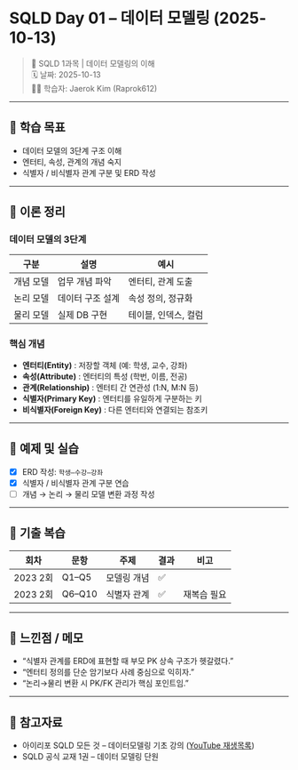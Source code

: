# SQLD Day 01 – 데이터 모델링 (2025-10-13)
> 📘 SQLD 1과목 | 데이터 모델링의 이해  
> 🗓 날짜: 2025-10-13  
> 🧑‍💻 학습자: Jaerok Kim (Raprok612)

---

## 🎯 학습 목표
- 데이터 모델의 3단계 구조 이해  
- 엔터티, 속성, 관계의 개념 숙지  
- 식별자 / 비식별자 관계 구분 및 ERD 작성

---

## 🧠 이론 정리
### 데이터 모델의 3단계
| 구분 | 설명 | 예시 |
|------|------|------|
| 개념 모델 | 업무 개념 파악 | 엔터티, 관계 도출 |
| 논리 모델 | 데이터 구조 설계 | 속성 정의, 정규화 |
| 물리 모델 | 실제 DB 구현 | 테이블, 인덱스, 컬럼 |

### 핵심 개념
- **엔터티(Entity)** : 저장할 객체 (예: 학생, 교수, 강좌)  
- **속성(Attribute)** : 엔터티의 특성 (학번, 이름, 전공)  
- **관계(Relationship)** : 엔터티 간 연관성 (1:N, M:N 등)  
- **식별자(Primary Key)** : 엔터티를 유일하게 구분하는 키  
- **비식별자(Foreign Key)** : 다른 엔터티와 연결되는 참조키  

---

## 🧮 예제 및 실습
- [x] ERD 작성: `학생–수강–강좌`  
- [x] 식별자 / 비식별자 관계 구분 연습  
- [ ] 개념 → 논리 → 물리 모델 변환 과정 작성  

---

## 🧾 기출 복습
| 회차 | 문항 | 주제 | 결과 | 비고 |
|------|------|------|------|------|
| 2023 2회 | Q1–Q5 | 모델링 개념 | ✅ |  |
| 2023 2회 | Q6–Q10 | 식별자 관계 | ✅ | 재복습 필요 |

---

## 💬 느낀점 / 메모
- “식별자 관계를 ERD에 표현할 때 부모 PK 상속 구조가 헷갈렸다.”  
- “엔터티 정의를 단순 암기보다 사례 중심으로 익히자.”  
- “논리→물리 변환 시 PK/FK 관리가 핵심 포인트임.”

---

## 🔗 참고자료
- 아이리포 SQLD 모든 것 – 데이터모델링 기초 강의 ([YouTube 재생목록](https://www.youtube.com/watch?v=TN4ysS7dyEk&list=PLDI0745yTBjXFuIFYqq3vzcQYuVyajFpC))
- SQLD 공식 교재 1권 – 데이터 모델링 단원
